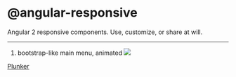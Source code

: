 # @angular-responsive
Angular 2 responsive components. Use, customize, or share at will.

---------------------------------------
1. bootstrap-like main menu, animated
  ![](https://github.com/cipriantarta/angular-responsive/blob/master/previews/menu.gif)

  [Plunker](http://plnkr.co/edit/s5qeBF5uF9A3WngjTPWt?p=preview)
